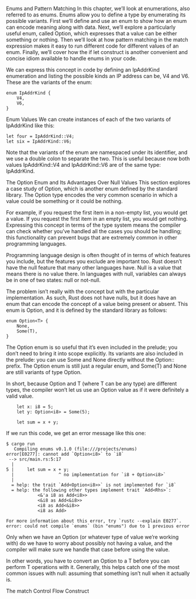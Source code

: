 Enums and Pattern Matching
In this chapter, we’ll look at enumerations, also referred to as enums. Enums allow you to define a type by enumerating its possible variants. First we’ll define and use an enum to show how an enum can encode meaning along with data. Next, we’ll explore a particularly useful enum, called Option, which expresses that a value can be either something or nothing. Then we’ll look at how pattern matching in the match expression makes it easy to run different code for different values of an enum. Finally, we’ll cover how the if let construct is another convenient and concise idiom available to handle enums in your code.

We can express this concept in code by defining an IpAddrKind enumeration and listing the possible kinds an IP address can be, V4 and V6. These are the variants of the enum:

```
enum IpAddrKind {
    V4,
    V6,
}
```

Enum Values
We can create instances of each of the two variants of IpAddrKind like this:

```
let four = IpAddrKind::V4;
let six = IpAddrKind::V6;
```

Note that the variants of the enum are namespaced under its identifier, and we use a double colon to separate the two. This is useful because now both values IpAddrKind::V4 and IpAddrKind::V6 are of the same type: IpAddrKind.

The Option Enum and Its Advantages Over Null Values
This section explores a case study of Option, which is another enum defined by the standard library. The Option type encodes the very common scenario in which a value could be something or it could be nothing.

For example, if you request the first item in a non-empty list, you would get a value. If you request the first item in an empty list, you would get nothing. Expressing this concept in terms of the type system means the compiler can check whether you’ve handled all the cases you should be handling; this functionality can prevent bugs that are extremely common in other programming languages.

Programming language design is often thought of in terms of which features you include, but the features you exclude are important too. Rust doesn’t have the null feature that many other languages have. Null is a value that means there is no value there. In languages with null, variables can always be in one of two states: null or not-null.

The problem isn’t really with the concept but with the particular implementation. As such, Rust does not have nulls, but it does have an enum that can encode the concept of a value being present or absent. This enum is Option<T>, and it is defined by the standard library as follows:

```
enum Option<T> {
    None,
    Some(T),
}
```

The Option<T> enum is so useful that it’s even included in the prelude; you don’t need to bring it into scope explicitly. Its variants are also included in the prelude: you can use Some and None directly without the Option:: prefix. The Option<T> enum is still just a regular enum, and Some(T) and None are still variants of type Option<T>.

In short, because Option<T> and T (where T can be any type) are different types, the compiler won’t let us use an Option<T> value as if it were definitely a valid value. 

```
    let x: i8 = 5;
    let y: Option<i8> = Some(5);

    let sum = x + y;

```

If we run this code, we get an error message like this one:

```
$ cargo run
   Compiling enums v0.1.0 (file:///projects/enums)
error[E0277]: cannot add `Option<i8>` to `i8`
 --> src/main.rs:5:17
  |
5 |     let sum = x + y;
  |                 ^ no implementation for `i8 + Option<i8>`
  |
  = help: the trait `Add<Option<i8>>` is not implemented for `i8`
  = help: the following other types implement trait `Add<Rhs>`:
            <&'a i8 as Add<i8>>
            <&i8 as Add<&i8>>
            <i8 as Add<&i8>>
            <i8 as Add>

For more information about this error, try `rustc --explain E0277`.
error: could not compile `enums` (bin "enums") due to 1 previous error
```

Only when we have an Option<i8> (or whatever type of value we’re working with) do we have to worry about possibly not having a value, and the compiler will make sure we handle that case before using the value.

In other words, you have to convert an Option<T> to a T before you can perform T operations with it. Generally, this helps catch one of the most common issues with null: assuming that something isn’t null when it actually is.

The match Control Flow Construct